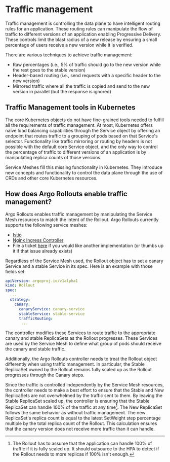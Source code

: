 # Traffic management

Traffic management is controlling the data plane to have intelligent routing rules for an application. These routing rules can manipulate the flow of traffic to different versions of an application enabling Progressive Delivery. These controls limit the blast radius of a new release by ensuring a small percentage of users receive a new version while it is verified.

There are various techniques to achieve traffic management:

- Raw percentages (i.e., 5% of traffic should go to the new version while the rest goes to the stable version)
- Header-based routing (i.e., send requests with a specific header to the new version)
- Mirrored traffic where all the traffic is copied and send to the new version in parallel (but the response is ignored)

## Traffic Management tools in Kubernetes

The core Kubernetes objects do not have fine-grained tools needed to fulfill all the requirements of traffic management. At most, Kubernetes offers naïve load balancing capabilities through the Service object by offering an endpoint that routes traffic to a grouping of pods based on that Service's selector. Functionality like traffic mirroring or routing by headers is not possible with the default core Service object, and the only way to control the percentage of traffic to different versions of an application is by manipulating replica counts of those versions. 

Service Meshes fill this missing functionality in Kubernetes. They introduce new concepts and functionality to control the data plane through the use of CRDs and other core Kubernetes resources. 

## How does Argo Rollouts enable traffic management?

Argo Rollouts enables traffic management by manipulating the Service Mesh resources to match the intent of the Rollout. Argo Rollouts currently supports the following service meshes:

- [Istio](istio.md)
- [Nginx Ingress Controller](nginx.md)
- File a ticket [here](https://github.com/argoproj/argo-rollouts/issues) if you would like another implementation (or thumbs up it if that issue already exists)

Regardless of the Service Mesh used, the Rollout object has to set a canary Service and a stable Service in its spec. Here is an example with those fields set:
```yaml
apiVersion: argoproj.io/v1alpha1
kind: Rollout
spec:
  ...
  strategy:
    canary:
      canaryService: canary-service
      stableService: stable-service
      trafficRouting:
       ...
```

The controller modifies these Services to route traffic to the appropriate canary and stable ReplicaSets as the Rollout progresses. These Services are used by the Service Mesh to define what group of pods should receive the canary and stable traffic.

Additionally, the Argo Rollouts controller needs to treat the Rollout object differently when using traffic management. In particular, the Stable ReplicaSet owned by the Rollout remains fully scaled up as the Rollout progresses through the Canary steps.

Since the traffic is controlled independently by the Service Mesh resources, the controller needs to make a best effort to ensure that the Stable and New ReplicaSets are not overwhelmed by the traffic sent to them. By leaving the Stable ReplicaSet scaled up, the controller is ensuring that the Stable ReplicaSet can handle 100% of the traffic at any time[^1]. The New ReplicaSet follows the same behavior as without traffic management. The new ReplicaSet's replica count is equal to the latest SetWeight step percentage multiple by the total replica count of the Rollout. This calculation ensures that the canary version does not receive more traffic than it can handle.

[^1]: The Rollout has to assume that the application can handle 100% of traffic if it is fully scaled up. It should outsource to the HPA to detect if the Rollout needs to more replicas if 100% isn't enough.